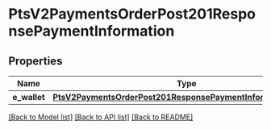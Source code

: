 # PtsV2PaymentsOrderPost201ResponsePaymentInformation

## Properties
Name | Type | Description | Notes
------------ | ------------- | ------------- | -------------
**e_wallet** | [**PtsV2PaymentsOrderPost201ResponsePaymentInformationEWallet**](PtsV2PaymentsOrderPost201ResponsePaymentInformationEWallet.md) |  | [optional] 

[[Back to Model list]](../README.md#documentation-for-models) [[Back to API list]](../README.md#documentation-for-api-endpoints) [[Back to README]](../README.md)


